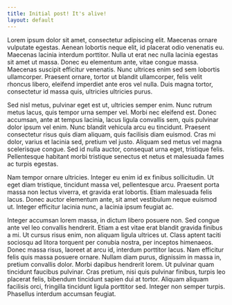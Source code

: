 ```yaml
---
title: Initial post! It's alive!
layout: default
---
```


Lorem ipsum dolor sit amet, consectetur adipiscing elit. Maecenas ornare vulputate egestas. Aenean lobortis neque elit, id placerat odio venenatis eu. Maecenas lacinia interdum porttitor. Nulla ut erat nec nulla lacinia egestas sit amet ut massa. Donec eu elementum ante, vitae congue massa. Maecenas suscipit efficitur venenatis. Nunc ultrices enim sed sem lobortis ullamcorper. Praesent ornare, tortor ut blandit ullamcorper, felis velit rhoncus libero, eleifend imperdiet ante eros vel nulla. Duis magna tortor, consectetur id massa quis, ultricies ultricies purus.

Sed nisl metus, pulvinar eget est ut, ultricies semper enim. Nunc rutrum metus lacus, quis tempor urna semper vel. Morbi nec eleifend est. Donec accumsan, ante at tempus lacinia, lacus ligula convallis sem, quis pulvinar dolor ipsum vel enim. Nunc blandit vehicula arcu eu tincidunt. Praesent consectetur risus quis diam aliquam, quis facilisis diam euismod. Cras mi dolor, varius et lacinia sed, pretium vel justo. Aliquam sed metus vel magna scelerisque congue. Sed id nulla auctor, consequat urna eget, tristique felis. Pellentesque habitant morbi tristique senectus et netus et malesuada fames ac turpis egestas.

Nam tempor ornare ultricies. Integer eu enim id ex finibus sollicitudin. Ut eget diam tristique, tincidunt massa vel, pellentesque arcu. Praesent porta massa non lectus viverra, et gravida erat lobortis. Etiam malesuada felis lacus. Donec auctor elementum ante, sit amet vestibulum neque euismod ut. Integer efficitur lacinia nunc, a lacinia ipsum feugiat ac.

Integer accumsan lorem massa, in dictum libero posuere non. Sed congue ante vel leo convallis hendrerit. Etiam a est vitae erat blandit gravida finibus a mi. Ut cursus risus enim, non aliquam ligula ultrices ut. Class aptent taciti sociosqu ad litora torquent per conubia nostra, per inceptos himenaeos. Donec massa risus, laoreet at arcu id, interdum porttitor lacus. Nam efficitur felis quis massa posuere ornare. Nullam diam purus, dignissim in massa in, pretium convallis dolor. Morbi dapibus hendrerit lorem. Ut pulvinar quam tincidunt faucibus pulvinar. Cras pretium, nisi quis pulvinar finibus, turpis leo placerat felis, bibendum tincidunt sapien dui at tortor. Aliquam aliquam facilisis orci, fringilla tincidunt ligula porttitor sed. Integer non semper turpis. Phasellus interdum accumsan feugiat.
